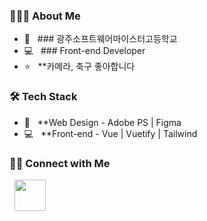 
<h3> 👨🏻‍💻  About Me </h3>

- 🏫 &nbsp; ### 광주소프트웨어마이스터고등학교
- 💻 &nbsp; ### Front-end Developer
- ⭐️ &nbsp; **카메라, 축구 좋아합니다


<h3>🛠  Tech Stack</h3>

- :art: &nbsp; **Web Design - Adobe PS | Figma
- 💻 &nbsp; **Front-end - Vue | Vuetify | Tailwind



<h3> 🤝🏻  Connect with Me </h3>

&nbsp; <a href="https://www.instagram.com/rhnrmrme/" target="_blank" rel="noopener noreferrer"><img src="https://img.icons8.com/plasticine/100/000000/instagram-new.png" width="50" /></a>  
